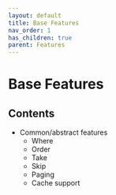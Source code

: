 ```yaml
---
layout: default
title: Base Features
nav_order: 1
has_children: true
parent: Features
---
```


# Base Features

## Contents

- Common/abstract features
  - Where
  - Order
  - Take
  - Skip
  - Paging
  - Cache support

